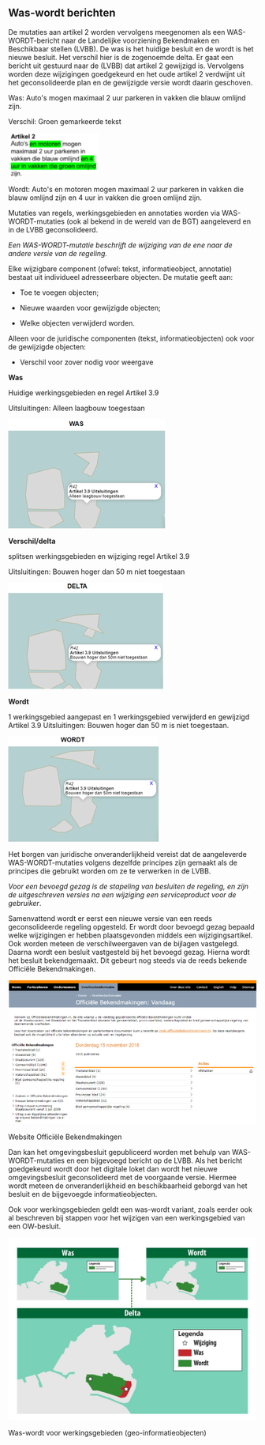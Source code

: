 Was-wordt berichten
-------------------

De mutaties aan artikel 2 worden vervolgens meegenomen als een WAS-WORDT-bericht
naar de Landelijke voorziening Bekendmaken en Beschikbaar stellen (LVBB). De was
is het huidige besluit en de wordt is het nieuwe besluit. Het verschil hier is
de zogenoemde delta. Er gaat een bericht uit gestuurd naar de (LVBB) dat artikel
2 gewijzigd is. Vervolgens worden deze wijzigingen goedgekeurd en het oude
artikel 2 verdwijnt uit het geconsolideerde plan en de gewijzigde versie wordt
daarin geschoven.

Was: Auto's mogen maximaal 2 uur parkeren in vakken die blauw omlijnd zijn.

Verschil: Groen gemarkeerde tekst

![](media/2ff35f034f64dca97a2851ccf8edb96e.png)

Wordt: Auto's en motoren mogen maximaal 2 uur parkeren in vakken die blauw
omlijnd zijn en 4 uur in vakken die groen omlijnd zijn.

Mutaties van regels, werkingsgebieden en annotaties worden via
WAS-WORDT-mutaties (ook al bekend in de wereld van de BGT) aangeleverd en in de
LVBB geconsolideerd.

*Een WAS-WORDT-mutatie beschrijft de wijziging van de ene naar de andere versie
van de regeling.*

Elke wijzigbare component (ofwel: tekst, informatieobject, annotatie) bestaat
uit individueel adresseerbare objecten. De mutatie geeft aan:

-   Toe te voegen objecten;

-   Nieuwe waarden voor gewijzigde objecten;

-   Welke objecten verwijderd worden.

Alleen voor de juridische componenten (tekst, informatieobjecten) ook voor de
gewijzigde objecten:

-   Verschil voor zover nodig voor weergave

**Was**

Huidige werkingsgebieden en regel Artikel 3.9

Uitsluitingen: Alleen laagbouw toegestaan

![](media/fd89950414cdc29380401f1a397c7e78.png)

**Verschil/delta**

splitsen werkingsgebieden en wijziging regel Artikel 3.9

Uitsluitingen: Bouwen hoger dan 50 m niet toegestaan

![](media/4893832d4b41d52c20e291d5696dac35.png)

**Wordt**

1 werkingsgebied aangepast en 1 werkingsgebied verwijderd en gewijzigd Artikel
3.9 Uitsluitingen: Bouwen hoger dan 50 m is niet toegestaan.

![](media/3871c0791aeff4b1bcc4606d340e8f91.png)

Het borgen van juridische onveranderlijkheid vereist dat de aangeleverde
WAS-WORDT-mutaties volgens dezelfde principes zijn gemaakt als de principes die
gebruikt worden om ze te verwerken in de LVBB.

*Voor een bevoegd gezag is de stapeling van besluiten de regeling, en zijn de
uitgeschreven versies na een wijziging een serviceproduct voor de gebruiker*.

Samenvattend wordt er eerst een nieuwe versie van een reeds geconsolideerde
regeling opgesteld. Er wordt door bevoegd gezag bepaald welke wijzigingen er
hebben plaatsgevonden middels een wijzigingsartikel. Ook worden meteen de
verschilweergaven van de bijlagen vastgelegd. Daarna wordt een besluit
vastgesteld bij het bevoegd gezag. Hierna wordt het besluit bekendgemaakt. Dit
gebeurt nog steeds via de reeds bekende Officiële Bekendmakingen.

![](media/590904522aad8e4faa0d52af4b66bafd.png)

Website Officiële Bekendmakingen

Dan kan het omgevingsbesluit gepubliceerd worden met behulp van
WAS-WORDT-mutaties en een bijgevoegd bericht op de LVBB. Als het bericht
goedgekeurd wordt door het digitale loket dan wordt het nieuwe omgevingsbesluit
geconsolideerd met de voorgaande versie. Hiermee wordt meteen de
onveranderlijkheid en beschikbaarheid geborgd van het besluit en de bijgevoegde
informatieobjecten.

Ook voor werkingsgebieden geldt een was-wordt variant, zoals eerder ook al
beschreven bij stappen voor het wijzigen van een werkingsgebied van een
OW-besluit.

![](media/3a98e75beb3b3dde699bd2c3dee16843.jpg)

Was-wordt voor werkingsgebieden (geo-informatieobjecten)
